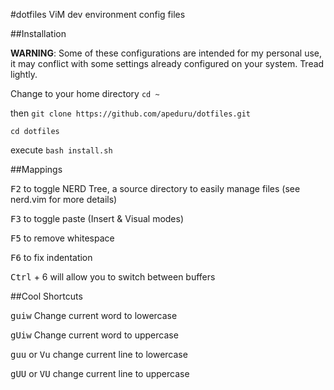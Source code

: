 #dotfiles
ViM dev environment config files


##Installation

**WARNING**: Some of these configurations are intended for my personal use, it may
conflict with some settings already configured on your system. Tread lightly.

Change to your home directory `cd ~`

then `git clone https://github.com/apeduru/dotfiles.git`

`cd dotfiles`

execute `bash install.sh`

##Mappings

<kbd>F2</kbd> to toggle NERD Tree, a source directory to easily manage files
(see nerd.vim for more details)

<kbd>F3</kbd> to toggle paste (Insert & Visual modes)

<kbd>F5</kbd> to remove whitespace

<kbd>F6</kbd> to fix indentation

<kbd>Ctrl</kbd> + 6 will allow you to switch between buffers

##Cool Shortcuts 

<kbd>guiw</kbd> Change current word to lowercase

<kbd>gUiw</kbd> Change current word to uppercase

<kbd>guu</kbd> or <kbd>Vu</kbd> change current line to lowercase

<kbd>gUU</kbd> or <kbd>VU</kbd> change current line to uppercase




